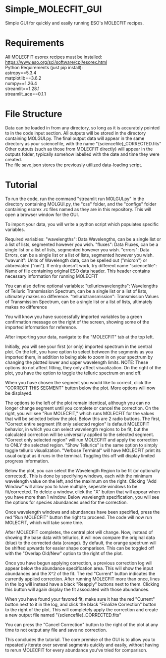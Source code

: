 # Simple_MOLECFIT_GUI
Simple GUI for quickly and easily running ESO's MOLECFIT recipes. 

# Requirements
All MOLECFIT esorex recipes must be installed: https://www.eso.org/sci/software/cpl/esorex.html  
Python Requirements (just pip install):  
astropy==5.3.4  
matplotlib==3.6.2  
numpy==1.26.4  
streamlit==1.28.1  
streamlit_ace==0.1.1  

# File Structure
Data can be loaded in from any directory, so long as it is accurately pointed to in the code input section.
All outputs will be stored in the directory containing MOLGUI.py. 
The final output data will appear in the same directory as your sciencefile, with the name "{sciencefile}\_CORRECTED.fits"
Other outputs (such as those from MOLECFIT directly) will appear in the outputs folder, typically somehow labelled with the date and time they were created.  
The file save.json stores the previously utilized data-loading script.


# Tutorial
To run the code, run the command "streamlit run MOLGUI.py" in the directory containing MOLGUI.py, the "css" folder, and the "configs" folder containing esorex .rc files named as they are in this repository. This will open a browser window for the GUI.

To import your data, you will write a python script which populates specific variables.

Required variables:
"wavelengths": Data Wavelengths, can be a single list or a list of lists, segmented however you wish.
"fluxes": Data Fluxes, can be a single list or a list of lists, segmented however you wish.
"errors": Data Errors, can be a single list or a list of lists, segmented however you wish.
"wavunit": Units of Wavelength data, can be spelled out ("micron") or abbreviated ("nm"). If entry doesn't work, try different name
"sciencefile": Name of file containing original ESO data header. This header contains necessary information for running MOLECFIT

You can also define optional variables:
"telluricwavelengths": Wavelengths of Telluric Transmission Spectrum, can be a single list or a list of lists, ultimately makes no difference.
"tellurictransmission": Transmission Values of Transmission Spectrum, can be a single list or a list of lists, ultimately makes no difference

You will know you have successfully imported variables by a green confirmation message on the right of the screen, showing some of the imported information for reference.

After importing your data, navigate to the "MOLECFIT" tab at the top left.

Initially, you will see your first (or only) imported spectrum in the central plot. On the left, you have option to select between the segments as you imported them, in addition to being able to zoom in on your spectrum by changing the plotted lower and upper wavelength limits. NOTE: These options do not affect fitting, they only affect visualization. On the right of the plot, you have the option to toggle the telluric spectrum on and off.

When you have chosen the segment you would like to correct, click the "CORRECT THIS SEGMENT" button below the plot. More options will now be displayed.

The options to the left of the plot remain identical, although you can no longer change segment until you complete or cancel the correction. 
On the right, you will see "Run MOLECFIT," which runs MOLECFIT for the values that will be selected below the plot. 
Below this are 2 radio buttons. 
The first, "Correct entire segment (fit only selected region" is default MOLECFIT behavior, in which you can select wavelength regions to be fit, but the calculated correction will be universally applied to the selected segment. 
"Correct only selected region" will run MOLECFIT and apply the correction to ONLY the selected region. 
"Show Tellurics" is the same option to simply toggle telluric visualization. 
"Verbose Terminal" will have MOLECFIT print its usual output as it runs in the terminal. Toggling this off will display limited progress information.

Below the plot, you can select the Wavelength Region to be fit (or optionally corrected). This is done by specifying windows, each with the minimum wavelength value on the left, and the maximum on the right. 
Clicking "Add Window" will allow you to have multiple, seperate windows to be fit/corrected.
To delete a window, click the "X" button that will appear when you have more than 1 window.
Below wavelength specification, you will see the options for species abundances used for the correction.

Once wavelength windows and abundances have been specified, press the red "Run MOLECFIT" button the right to proceed. The code will now run MOLECFIT, which will take some time.

After MOLECFIT completes, the central plot will change. Now, instead of showing the base data with tellurics, it will now compare the original data (blue) to the corrected data (orange). By default, the orange spectrum will be shifted upwards for easier shape comparison. This can be toggled off with the "Overlap Old/New" option to the right of the plot.

Once you have begun applying correction, a previous correction log will appear below the abundance specification area. This will show the input abundances and the X^2 of the fit. The red "Current" button indicates the currently applied correction. After running MOLECFIT more than once, lines in the log will instead have a black "Reapply" buttons next to them. Clicking this button will again display the fit associated with those abundances.

When you have found your favored fit, make sure it has the red "Current" button next to it in the log, and click the black "Finalize Correction" button to the right of the plot. This will completely apply the correction and create a new output file named "{sciencefile}_CORRECTED.fits"

You can press the "Cancel Correction" button to the right of the plot at any time to not output any file and save no correction. 

This concludes the tutorial. The core premise of the GUI is to allow you to repeatedly iterate over several segments quickly and easily, without having to rerun MOLECFIT for every abundance you've tried for comparison. 
